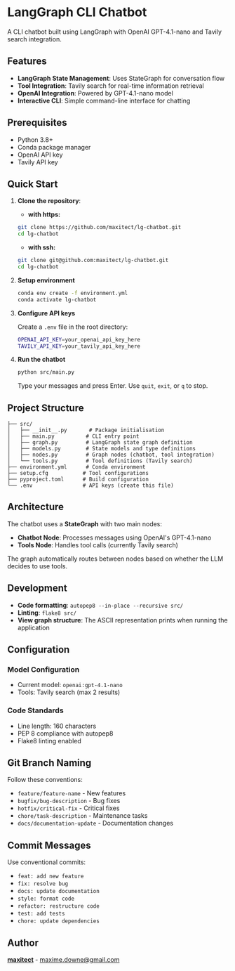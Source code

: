 # LangGraph CLI Chatbot

A CLI chatbot built using LangGraph with OpenAI GPT-4.1-nano and Tavily search integration.

## Features

- **LangGraph State Management**: Uses StateGraph for conversation flow
- **Tool Integration**: Tavily search for real-time information retrieval
- **OpenAI Integration**: Powered by GPT-4.1-nano model
- **Interactive CLI**: Simple command-line interface for chatting

## Prerequisites

- Python 3.8+
- Conda package manager
- OpenAI API key
- Tavily API key

## Quick Start

1. **Clone the repository**:

   - **with https:**

   ```bash
   git clone https://github.com/maxitect/lg-chatbot.git
   cd lg-chatbot
   ```

   - **with ssh:**

   ```bash
   git clone git@github.com:maxitect/lg-chatbot.git
   cd lg-chatbot
   ```

2. **Setup environment**

   ```bash
   conda env create -f environment.yml
   conda activate lg-chatbot
   ```

3. **Configure API keys**

   Create a `.env` file in the root directory:

   ```bash
   OPENAI_API_KEY=your_openai_api_key_here
   TAVILY_API_KEY=your_tavily_api_key_here
   ```

4. **Run the chatbot**

   ```bash
   python src/main.py
   ```

   Type your messages and press Enter. Use `quit`, `exit`, or `q` to stop.

## Project Structure

```
├── src/
│   ├── __init__.py       # Package initialisation
│   ├── main.py          # CLI entry point
│   ├── graph.py         # LangGraph state graph definition
│   ├── models.py        # State models and type definitions
│   ├── nodes.py         # Graph nodes (chatbot, tool integration)
│   └── tools.py         # Tool definitions (Tavily search)
├── environment.yml      # Conda environment
├── setup.cfg           # Tool configurations
├── pyproject.toml      # Build configuration
└── .env                # API keys (create this file)
```

## Architecture

The chatbot uses a **StateGraph** with two main nodes:

- **Chatbot Node**: Processes messages using OpenAI's GPT-4.1-nano
- **Tools Node**: Handles tool calls (currently Tavily search)

The graph automatically routes between nodes based on whether the LLM decides to use tools.

## Development

- **Code formatting**: `autopep8 --in-place --recursive src/`
- **Linting**: `flake8 src/`
- **View graph structure**: The ASCII representation prints when running the application

## Configuration

### Model Configuration

- Current model: `openai:gpt-4.1-nano`
- Tools: Tavily search (max 2 results)

### Code Standards

- Line length: 160 characters
- PEP 8 compliance with autopep8
- Flake8 linting enabled

## Git Branch Naming

Follow these conventions:

- `feature/feature-name` - New features
- `bugfix/bug-description` - Bug fixes
- `hotfix/critical-fix` - Critical fixes
- `chore/task-description` - Maintenance tasks
- `docs/documentation-update` - Documentation changes

## Commit Messages

Use conventional commits:

- `feat: add new feature`
- `fix: resolve bug`
- `docs: update documentation`
- `style: format code`
- `refactor: restructure code`
- `test: add tests`
- `chore: update dependencies`

## Author

[**maxitect**](https://github.com/maxitect) - maxime.downe@gmail.com
